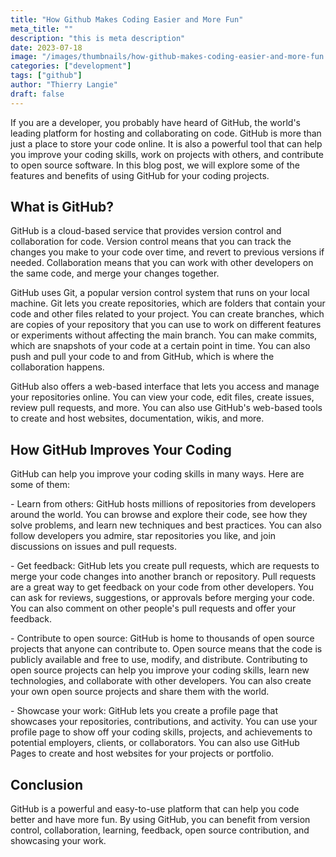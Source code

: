 ```yaml
---
title: "How Github Makes Coding Easier and More Fun"
meta_title: ""
description: "this is meta description"
date: 2023-07-18
image: "/images/thumbnails/how-github-makes-coding-easier-and-more-fun.png"
categories: ["development"]
tags: ["github"]
author: "Thierry Langie"
draft: false
---
```

If you are a developer, you probably have heard of GitHub, the world's leading platform for hosting and collaborating on code. GitHub is more than just a place to store your code online. It is also a powerful tool that can help you improve your coding skills, work on projects with others, and contribute to open source software. In this blog post, we will explore some of the features and benefits of using GitHub for your coding projects.

## What is GitHub?

GitHub is a cloud-based service that provides version control and collaboration for code. Version control means that you can track the changes you make to your code over time, and revert to previous versions if needed. Collaboration means that you can work with other developers on the same code, and merge your changes together. 

GitHub uses Git, a popular version control system that runs on your local machine. Git lets you create repositories, which are folders that contain your code and other files related to your project. You can create branches, which are copies of your repository that you can use to work on different features or experiments without affecting the main branch. You can make commits, which are snapshots of your code at a certain point in time. You can also push and pull your code to and from GitHub, which is where the collaboration happens. 

GitHub also offers a web-based interface that lets you access and manage your repositories online. You can view your code, edit files, create issues, review pull requests, and more. You can also use GitHub's web-based tools to create and host websites, documentation, wikis, and more. 

## How GitHub Improves Your Coding 

GitHub can help you improve your coding skills in many ways. Here are some of them: 

\- Learn from others: GitHub hosts millions of repositories from developers around the world. You can browse and explore their code, see how they solve problems, and learn new techniques and best practices. You can also follow developers you admire, star repositories you like, and join discussions on issues and pull requests.

\- Get feedback: GitHub lets you create pull requests, which are requests to merge your code changes into another branch or repository. Pull requests are a great way to get feedback on your code from other developers. You can ask for reviews, suggestions, or approvals before merging your code. You can also comment on other people's pull requests and offer your feedback.

\- Contribute to open source: GitHub is home to thousands of open source projects that anyone can contribute to. Open source means that the code is publicly available and free to use, modify, and distribute. Contributing to open source projects can help you improve your coding skills, learn new technologies, and collaborate with other developers. You can also create your own open source projects and share them with the world.

\- Showcase your work: GitHub lets you create a profile page that showcases your repositories, contributions, and activity. You can use your profile page to show off your coding skills, projects, and achievements to potential employers, clients, or collaborators. You can also use GitHub Pages to create and host websites for your projects or portfolio. 

## Conclusion 

GitHub is a powerful and easy-to-use platform that can help you code better and have more fun. By using GitHub, you can benefit from version control, collaboration, learning, feedback, open source contribution, and showcasing your work.